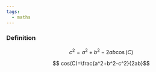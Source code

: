 ```yaml
---
tags:
  - maths
---
```

### Definition
$$c^2 = a^2+b^2-2ab\cos(C)$$

$$ cos(C)=\frac{a^2+b^2-c^2}{2ab}$$
